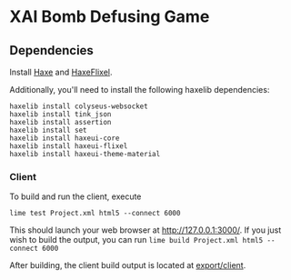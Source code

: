 # XAI Bomb Defusing Game

## Dependencies

Install [Haxe](https://haxe.org/download/) and [HaxeFlixel](https://haxeflixel.com/documentation/getting-started/).

Additionally, you'll need to install the following haxelib dependencies:

```
haxelib install colyseus-websocket
haxelib install tink_json
haxelib install assertion
haxelib install set
haxelib install haxeui-core
haxelib install haxeui-flixel
haxelib install haxeui-theme-material
```

### Client

To build and run the client, execute

```
lime test Project.xml html5 --connect 6000
```

This should launch your web browser at http://127.0.0.1:3000/. If you just wish to build the output, you can run `lime build Project.xml html5 --connect 6000`

After building, the client build output is located at [export/client](export/client).


